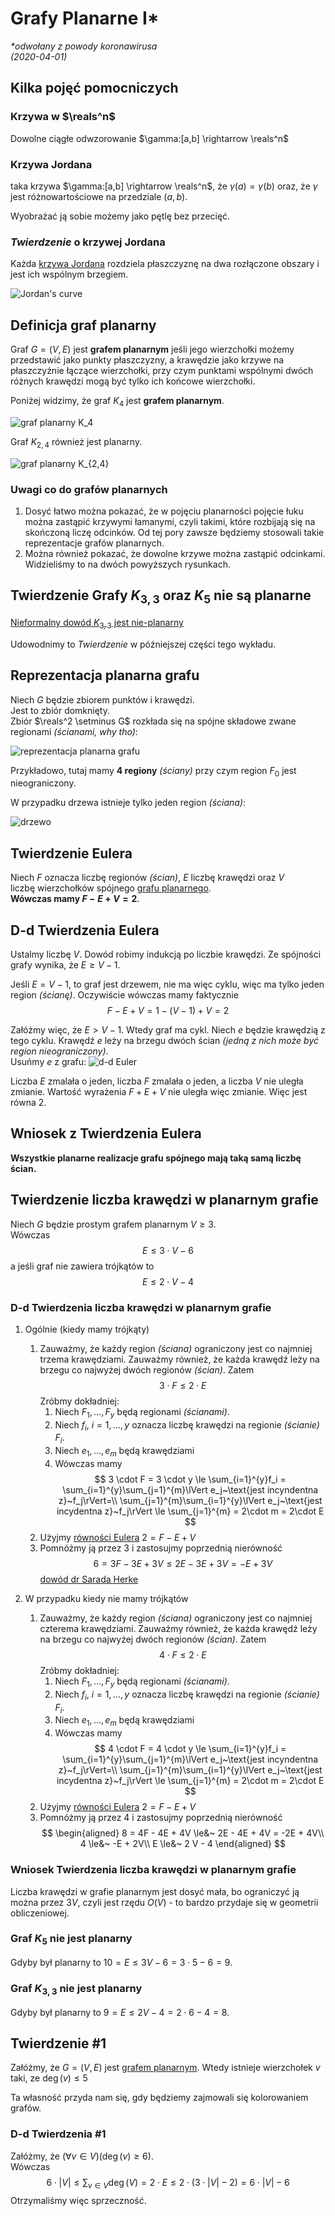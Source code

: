 # Grafy Planarne I\*
*\*odwołany z powody koronawirusa*\
*(2020-04-01)*

## Kilka pojęć pomocniczych

### Krzywa w $\reals^n$

Dowolne ciągłe odwzorowanie $\gamma:[a,b] \rightarrow \reals^n$

### Krzywa Jordana

taka krzywa $\gamma:[a,b] \rightarrow \reals^n$, że $\gamma(a) = \gamma(b)$ oraz, że $\gamma$ jest różnowartościowe na przedziale $(a,b)$.

Wyobrażać ją sobie możemy jako pętlę bez przecięć.

### $Twierdzenie$ o krzywej Jordana

Każda [krzywa Jordana](#krzywa-jordana) rozdziela płaszczyznę na dwa rozłączone obszary i jest ich wspólnym brzegiem.

![Jordan's curve](jordan-curve.png)

## $\text{Definicja}$ **graf planarny**

Graf $G=(V,E)$ jest **grafem planarnym** jeśli jego wierzchołki możemy przedstawić jako punkty płaszczyzny, a krawędzie jako krzywe na płaszczyźnie łączące wierzchołki, przy czym punktami wspólnymi dwóch różnych krawędzi mogą być tylko ich końcowe wierzchołki.

Poniżej widzimy, że graf $K_4$ jest **grafem planarnym**.

![graf planarny $K_4$](graf-planarny-k-4.png)

Graf $K_{2,4}$ również jest planarny.

![graf planarny $K_{2,4}$](graf-planarny-k-2-4.png)

### $\text{Uwagi}$ co do grafów planarnych

1. Dosyć łatwo można pokazać, że w pojęciu planarności pojęcie łuku można zastąpić krzywymi łamanymi, czyli takimi, które rozbijają się na skończoną liczę odcinków. Od tej pory zawsze będziemy stosowali takie reprezentacje grafów planarnych.
2. Można również pokazać, że dowolne krzywe można zastąpić odcinkami. Widzieliśmy to na dwóch powyższych rysunkach.

## $\text{Twierdzenie}$ Grafy $K_{3,3}$ oraz $K_5$ nie są planarne

[Nieformalny dowód $K_{3,3}$ jest nie-planarny](https://youtu.be/wnYtITkWAYA?t=190)

Udowodnimy to $Twierdzenie$ w późniejszej części tego wykładu.

## Reprezentacja planarna grafu

Niech $G$ będzie zbiorem punktów i krawędzi.\
Jest to zbiór domknięty.\
Zbiór $\reals^2 \setminus G$ rozkłada się na spójne składowe zwane regionami *(ścianami, why tho)*:

![reprezentacja planarna grafu](reprezentacja-planarna-grafu.png)

Przykładowo, tutaj mamy **4 regiony** *(ściany)* przy czym region $F_0$ jest nieograniczony.

W przypadku drzewa istnieje tylko jeden region *(ściana)*:

![drzewo](drzewo-reprezentacja-planarna.png)

## $\text{Twierdzenie}$ Eulera

Niech $F$ oznacza liczbę regionów *(ścian)*, $E$ liczbę krawędzi oraz $V$ liczbę wierzchołków spójnego [grafu planarnego](#textdefinicja-graf-planarny).\
**Wówczas mamy $F - E + V = 2$**.

## D-d $\text{Twierdzenia}$ Eulera

Ustalmy liczbę $V$. Dowód robimy indukcją po liczbie krawędzi. Ze spójności grafy wynika, że $E \ge V-1$.

Jeśli $E=V-1$, to graf jest drzewem, nie ma więc cyklu, więc ma tylko jeden region *(ścianę)*.
Oczywiście wówczas mamy faktycznie
$$
F - E + V = 1 - (V-1) + V = 2
$$

Załóżmy więc, że $E>V-1$. Wtedy graf ma cykl. Niech $e$ będzie krawędzią z tego cyklu. Krawędź $e$ leży na brzegu dwóch ścian *(jedną z nich może być region nieograniczony)*.\
Usuńmy $e$ z grafu:
![d-d Euler](d-d-euler.png)

Liczba $E$ zmalała o jeden, liczba $F$ zmalała o jeden, a liczba $V$ nie uległa zmianie. Wartość wyrażenia $F + E + V$ nie uległa więc zmianie. Więc jest równa $2$.

## Wniosek z $\text{Twierdzenia}$ Eulera

**Wszystkie planarne realizacje grafu spójnego mają taką samą liczbę ścian.**

## $\text{Twierdzenie}$ liczba krawędzi w planarnym grafie

Niech $G$ będzie prostym grafem planarnym $V\ge3$.\
Wówczas
$$
E \le 3\cdot V - 6
$$
a jeśli graf nie zawiera trójkątów to
$$
E \le 2\cdot V - 4
$$

### D-d $\text{Twierdzenia}$ liczba krawędzi w planarnym grafie

1. Ogólnie (kiedy mamy trójkąty)
   1. Zauważmy, że każdy region *(ściana)* ograniczony jest co najmniej trzema krawędziami. Zauważmy również, że każda krawędź leży na brzegu co najwyżej dwóch regionów *(ścian)*. Zatem
       $$
       3 \cdot F \le 2 \cdot E
       $$
       Zróbmy dokładniej:
       1. Niech $F_1,\dots,F_y$ będą regionami *(ścianami)*.
       2. Niech $f_i,~i=1,\dots,y$ oznacza liczbę krawędzi na regionie *(ścianie)* $F_i$.
       3. Niech $e_1,\dots,e_m$ będą krawędziami
       4. Wówczas mamy
           $$
           3 \cdot F = 3 \cdot y \le \sum_{i=1}^{y}f_i = \sum_{i=1}^{y}\sum_{j=1}^{m}\lVert e_j~\text{jest incyndentna z}~f_j\rVert=\\
           \sum_{j=1}^{m}\sum_{i=1}^{y}\lVert e_j~\text{jest incydentna z}~f_j\rVert \le \sum_{j=1}^{m} = 2\cdot m = 2\cdot E
           $$
   2. Użyjmy [równości Eulera](#texttwierdzenie-eulera) $2 = F - E + V$
   3. Pomnóżmy ją przez $3$ i zastosujmy poprzednią nierówność
   $$
   6 = 3F - 3E + 3V \le 2E - 3E + 3V = -E + 3V
   $$
   [dowód dr Sarada Herke](https://www.youtube.com/watch?v=_d_6JvceAwE)

2. W przypadku kiedy nie mamy trójkątów
   1. Zauważmy, że każdy region *(ściana)* ograniczony jest co najmniej czterema krawędziami. Zauważmy również, że każda krawędź leży na brzegu co najwyżej dwóch regionów *(ścian)*. Zatem
       $$
       4 \cdot F \le 2 \cdot E
       $$
       Zróbmy dokładniej:
       1. Niech $F_1,\dots,F_y$ będą regionami *(ścianami)*.
       2. Niech $f_i,~i=1,\dots,y$ oznacza liczbę krawędzi na regionie *(ścianie)* $F_i$.
       3. Niech $e_1,\dots,e_m$ będą krawędziami
       4. Wówczas mamy
           $$
           4 \cdot F = 4 \cdot y \le \sum_{i=1}^{y}f_i = \sum_{i=1}^{y}\sum_{j=1}^{m}\lVert e_j~\text{jest incyndentna z}~f_j\rVert=\\
           \sum_{j=1}^{m}\sum_{i=1}^{y}\lVert e_j~\text{jest incydentna z}~f_j\rVert \le \sum_{j=1}^{m} = 2\cdot m = 2\cdot E
           $$
   2. Użyjmy [równości Eulera](#texttwierdzenie-eulera) $2 = F - E + V$
   3. Pomnóżmy ją przez $4$ i zastosujmy poprzednią nierówność
   $$
   \begin{aligned}
   8 = 4F - 4E + 4V \le&~ 2E - 4E + 4V = -2E + 4V\\
   4 \le&~ -E + 2V\\
   E \le&~ 2 V - 4
   \end{aligned}
   $$

### Wniosek $\text{Twierdzenia}$ liczba krawędzi w planarnym grafie

Liczba krawędzi w grafie planarnym jest dosyć mała, bo ograniczyć ją można przez $3V$, czyli jest rzędu $O(V)$ - to bardzo przydaje się w geometrii obliczeniowej.

### Graf $K_5$ nie jest planarny

Gdyby był planarny to $10 = E \le 3V - 6 = 3\cdot 5 - 6 = 9$.

### Graf $K_{3,3}$ nie jest planarny

Gdyby był planarny to $9 = E \le 2V - 4 = 2 \cdot 6 - 4 = 8$.

## $\text{Twierdzenie}$ #1

Załóżmy, że $G = (V,E)$ jest [grafem planarnym](#textdefinicja-graf-planarny).
Wtedy istnieje wierzchołek $v$ taki, ze $\deg(v) \le 5$

Ta własność przyda nam się, gdy będziemy zajmowali się kolorowaniem grafów.

### D-d $\text{Twierdzenia}$ #1

Załóżmy, że $(\forall v\in V)(\deg(v) \ge 6)$.\
Wówczas
$$
6 \cdot \lvert V\rvert \le \sum_{v\in V} \deg(V) = 2\cdot E \le 2\cdot (3 \cdot \lvert V \rvert -2) = 6 \cdot \lvert V \rvert - 6
$$
Otrzymaliśmy więc sprzeczność.


